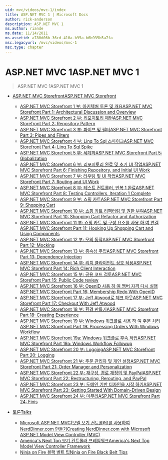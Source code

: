 ```yaml
---
uid: mvc/videos/mvc-1/index
title: ASP.NET MVC 1 | Microsoft Docs
author: rick-anderson
description: ASP.NET MVC 1
ms.author: riande
ms.date: 11/14/2011
ms.assetid: a780d06b-36cd-410a-b95a-b6b935b5a7fa
msc.legacyurl: /mvc/videos/mvc-1
msc.type: chapter
---
```

<a name="aspnet-mvc-1"></a><span data-ttu-id="17e20-103">ASP.NET MVC 1</span><span class="sxs-lookup"><span data-stu-id="17e20-103">ASP.NET MVC 1</span></span>
====================
> <span data-ttu-id="17e20-104">ASP.NET MVC 1</span><span class="sxs-lookup"><span data-stu-id="17e20-104">ASP.NET MVC 1</span></span>


- [<span data-ttu-id="17e20-105">ASP.NET MVC Storefront</span><span class="sxs-lookup"><span data-stu-id="17e20-105">ASP.NET MVC Storefront</span></span>](aspnet-mvc-storefront/index.md)

    - [<span data-ttu-id="17e20-106">ASP.NET MVC Storefront 1 부: 아키텍처 토론 및 개요</span><span class="sxs-lookup"><span data-stu-id="17e20-106">ASP.NET MVC Storefront Part 1: Architectural Discussion and Overview</span></span>](aspnet-mvc-storefront/aspnet-mvc-storefront-part-1-architectural-discussion-and-overview.md)
    - [<span data-ttu-id="17e20-107">ASP.NET MVC Storefront 2 부: 리포지토리 패턴</span><span class="sxs-lookup"><span data-stu-id="17e20-107">ASP.NET MVC Storefront Part 2: Repository Pattern</span></span>](aspnet-mvc-storefront/aspnet-mvc-storefront-part-2-the-repository-pattern.md)
    - [<span data-ttu-id="17e20-108">ASP.NET MVC Storefront 3 부: 파이프 및 필터</span><span class="sxs-lookup"><span data-stu-id="17e20-108">ASP.NET MVC Storefront Part 3: Pipes and Filters</span></span>](aspnet-mvc-storefront/aspnet-mvc-storefront-part-3-pipes-and-filters.md)
    - [<span data-ttu-id="17e20-109">ASP.NET MVC Storefront 4 부: Linq To Sql 스파이크</span><span class="sxs-lookup"><span data-stu-id="17e20-109">ASP.NET MVC Storefront Part 4: Linq To Sql Spike</span></span>](aspnet-mvc-storefront/aspnet-mvc-storefront-part-4-linq-to-sql-spike.md)
    - [<span data-ttu-id="17e20-110">ASP.NET MVC Storefront 5 부: 세계화</span><span class="sxs-lookup"><span data-stu-id="17e20-110">ASP.NET MVC Storefront Part 5: Globalization</span></span>](aspnet-mvc-storefront/aspnet-mvc-storefront-part-5-globalization.md)
    - [<span data-ttu-id="17e20-111">ASP.NET MVC Storefront 6 부: 리포지토리 완료 및 초기 UI 작업</span><span class="sxs-lookup"><span data-stu-id="17e20-111">ASP.NET MVC Storefront Part 6: Finishing Repository, and Initial UI Work</span></span>](aspnet-mvc-storefront/aspnet-mvc-storefront-part-6-finishing-the-repository-and-initial-ui-work.md)
    - [<span data-ttu-id="17e20-112">ASP.NET MVC Storefront 7 부: 라우팅 및 UI 작업</span><span class="sxs-lookup"><span data-stu-id="17e20-112">ASP.NET MVC Storefront Part 7: Routing and UI Work</span></span>](aspnet-mvc-storefront/aspnet-mvc-storefront-part-7-routing-and-ui-work.md)
    - [<span data-ttu-id="17e20-113">ASP.NET MVC Storefront 8 부: 테스트 컨트롤러, 반복 1 완료</span><span class="sxs-lookup"><span data-stu-id="17e20-113">ASP.NET MVC Storefront Part 8: Testing Controllers, Iteration 1 Complete</span></span>](aspnet-mvc-storefront/aspnet-mvc-storefront-part-8-testing-controllers-iteration-1-complete.md)
    - [<span data-ttu-id="17e20-114">ASP.NET MVC Storefront 9 부: 쇼핑 카트</span><span class="sxs-lookup"><span data-stu-id="17e20-114">ASP.NET MVC Storefront Part 9: Shopping Cart</span></span>](aspnet-mvc-storefront/aspnet-mvc-storefront-part-9-the-shopping-cart.md)
    - [<span data-ttu-id="17e20-115">ASP.NET MVC Storefront 10 부: 쇼핑 카트 리팩터링 및 권한 부여</span><span class="sxs-lookup"><span data-stu-id="17e20-115">ASP.NET MVC Storefront Part 10: Shopping Cart Refactor and Authorization</span></span>](aspnet-mvc-storefront/aspnet-mvc-storefront-part-10-shopping-cart-refactor-and-authorization.md)
    - [<span data-ttu-id="17e20-116">ASP.NET MVC Storefront 11 부: 쇼핑 카트 및 구성 요소를 사용 하 여 연결</span><span class="sxs-lookup"><span data-stu-id="17e20-116">ASP.NET MVC Storefront Part 11: Hooking Up Shopping Cart and Using Components</span></span>](aspnet-mvc-storefront/aspnet-mvc-storefront-part-11-hooking-up-the-shopping-cart-and-using-components.md)
    - [<span data-ttu-id="17e20-117">ASP.NET MVC Storefront 12 부: 모의 동작</span><span class="sxs-lookup"><span data-stu-id="17e20-117">ASP.NET MVC Storefront Part 12: Mocking</span></span>](aspnet-mvc-storefront/aspnet-mvc-storefront-part-12-mocking.md)
    - [<span data-ttu-id="17e20-118">ASP.NET MVC Storefront 13 부: 종속성 주입</span><span class="sxs-lookup"><span data-stu-id="17e20-118">ASP.NET MVC Storefront Part 13: Dependency Injection</span></span>](aspnet-mvc-storefront/aspnet-mvc-storefront-part-13-dependency-injection.md)
    - [<span data-ttu-id="17e20-119">ASP.NET MVC Storefront 14 부: 리치 클라이언트 상호 작용</span><span class="sxs-lookup"><span data-stu-id="17e20-119">ASP.NET MVC Storefront Part 14: Rich Client Interaction</span></span>](aspnet-mvc-storefront/aspnet-mvc-storefront-part-14-rich-client-interaction.md)
    - [<span data-ttu-id="17e20-120">ASP.NET MVC Storefront 15 부: 공용 코드 검토</span><span class="sxs-lookup"><span data-stu-id="17e20-120">ASP.NET MVC Storefront Part 15: Public Code review</span></span>](aspnet-mvc-storefront/aspnet-mvc-storefront-part-15-public-code-review.md)
    - [<span data-ttu-id="17e20-121">ASP.NET MVC Storefront 16 부: OpenID 사용 하 여 멤버 자격 다시 실행</span><span class="sxs-lookup"><span data-stu-id="17e20-121">ASP.NET MVC Storefront Part 16: Membership Redo With OpenID</span></span>](aspnet-mvc-storefront/aspnet-mvc-storefront-part-16-membership-redo-with-openid.md)
    - [<span data-ttu-id="17e20-122">ASP.NET MVC Storefront 17 부: Jeff Atwood로 체크 아웃</span><span class="sxs-lookup"><span data-stu-id="17e20-122">ASP.NET MVC Storefront Part 17: Checkout With Jeff Atwood</span></span>](aspnet-mvc-storefront/aspnet-mvc-storefront-part-17-checkout-with-jeff-atwood.md)
    - [<span data-ttu-id="17e20-123">ASP.NET MVC Storefront 18 부: 환경 만들기</span><span class="sxs-lookup"><span data-stu-id="17e20-123">ASP.NET MVC Storefront Part 18: Creating Experience</span></span>](aspnet-mvc-storefront/aspnet-mvc-storefront-part-18-creating-an-experience.md)
    - [<span data-ttu-id="17e20-124">ASP.NET MVC Storefront 19 부: Windows 워크플로 사용 하 여 주문 처리</span><span class="sxs-lookup"><span data-stu-id="17e20-124">ASP.NET MVC Storefront Part 19: Processing Orders With Windows Workflow</span></span>](aspnet-mvc-storefront/aspnet-mvc-storefront-part-19-processing-orders-with-windows-workflow.md)
    - [<span data-ttu-id="17e20-125">ASP.NET MVC Storefront 19a: Windows 워크플로 후속 작업</span><span class="sxs-lookup"><span data-stu-id="17e20-125">ASP.NET MVC Storefront Part 19a: Windows Workflow Followup</span></span>](aspnet-mvc-storefront/aspnet-mvc-storefront-part-19a-windows-workflow-followup.md)
    - [<span data-ttu-id="17e20-126">ASP.NET MVC Storefront 20 부: Logging</span><span class="sxs-lookup"><span data-stu-id="17e20-126">ASP.NET MVC Storefront Part 20: Logging</span></span>](aspnet-mvc-storefront/aspnet-mvc-storefront-part-20-logging.md)
    - [<span data-ttu-id="17e20-127">ASP.NET MVC Storefront 21 부: 주문 관리자 및 개인 설정</span><span class="sxs-lookup"><span data-stu-id="17e20-127">ASP.NET MVC Storefront Part 21: Order Manager and Personalization</span></span>](aspnet-mvc-storefront/aspnet-mvc-storefront-part-21-order-manager-and-personalization.md)
    - [<span data-ttu-id="17e20-128">ASP.NET MVC Storefront 22 부: 재구성, 경로 재정의 및 PayPal</span><span class="sxs-lookup"><span data-stu-id="17e20-128">ASP.NET MVC Storefront Part 22: Restructuring, Rerouting, and PayPal</span></span>](aspnet-mvc-storefront/aspnet-mvc-storefront-part-22-restructuring-rerouting-and-paypal.md)
    - [<span data-ttu-id="17e20-129">ASP.NET MVC Storefront 23 부: 도메인 기반 디자인을 시작 하기</span><span class="sxs-lookup"><span data-stu-id="17e20-129">ASP.NET MVC Storefront Part 23: Getting Started With Domain-Driven Design</span></span>](aspnet-mvc-storefront/aspnet-mvc-storefront-part-23-getting-started-with-domain-driven-design.md)
    - [<span data-ttu-id="17e20-130">ASP.NET MVC Storefront 24 부: 마무리</span><span class="sxs-lookup"><span data-stu-id="17e20-130">ASP.NET MVC Storefront Part 24: Finis</span></span>](aspnet-mvc-storefront/aspnet-mvc-storefront-part-24-finis.md)
- [<span data-ttu-id="17e20-131">토론</span><span class="sxs-lookup"><span data-stu-id="17e20-131">Talks</span></span>](conference-presentations/index.md)

    - [<span data-ttu-id="17e20-132">Microsoft ASP.NET MVC(모델 보기 컨트롤러)를 사용하여 NerdDinner.com 만들기</span><span class="sxs-lookup"><span data-stu-id="17e20-132">Creating NerdDinner.com with Microsoft ASP.NET Model View Controller (MVC)</span></span>](conference-presentations/creating-nerddinnercom-with-microsoft-aspnet-model-view-controller-mvc.md)
    - [<span data-ttu-id="17e20-133">America's Next Top 보기 컨트롤러 프레임워크</span><span class="sxs-lookup"><span data-stu-id="17e20-133">America's Next Top Model View Controller Framework</span></span>](conference-presentations/americas-next-top-model-view-controller-framework.md)
    - [<span data-ttu-id="17e20-134">Ninja on Fire 블랙 벨트 팁</span><span class="sxs-lookup"><span data-stu-id="17e20-134">Ninja on Fire Black Belt Tips</span></span>](conference-presentations/ninja-on-fire-black-belt-tips.md)
